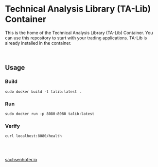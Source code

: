 # Technical Analysis Library (TA-Lib) Container

This is the home of the Technical Analysis Library (TA-Lib) Container. You can use this repository to start with your trading applications. TA-Lib is already installed in the container.

<br>

## Usage

### Build

```
sudo docker build -t talib:latest .
```

### Run

```
sudo docker run -p 8080:8080 talib:latest
```


### Verify

```
curl localhost:8080/health
```

<br>
<br>

[sachsenhofer.io](https://sachsenhofer.io)
